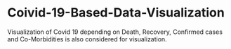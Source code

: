 # Coivid-19-Based-Data-Visualization
Visualization of Covid 19 depending on Death, Recovery, Confirmed cases and Co-Morbidities is also considered for visualization.
